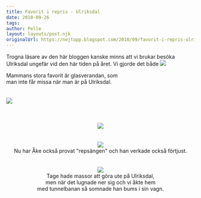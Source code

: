 ```yaml
---
title: Favorit i repris - Ulriksdal
date: 2010-09-26
tags: 	
author: Pelle
layout: layouts/post.njk
originalUrl: https://nejtupp.blogspot.com/2010/09/favorit-i-repris-ulriksdal.html
---
```


Trogna läsare av den här bloggen kanske minns att vi brukar besöka Ulriksdal ungefär vid den här tiden på året. Vi gjorde det både <img src="../../../../img/Ulriksdal-_MG_4430.jpg"><br>
	<figcaption>Mammans stora favorit är glasverandan, som<br>man inte får missa när man är på Ulriksdal.</span></span><br><br><br><img src="../../../../img/Ulriksdal-_MG_4408.jpg"><br><br><br><br></div><div style="text-align: center;"><img src="../../../../img/Ulriksdal-_MG_4418.jpg"><br></div><div style="text-align: center;"><br><br></div><div style="text-align: center;"><img src="../../../../img/Ulriksdal-_MG_4452.jpg"><br>
	<figcaption>Nu har Åke också provat "repsängen" och han verkade också förtjust.</span></span><br><br><br></div><div style="text-align: center;"><img src="../../../../img/Ulriksdal-_MG_4465.jpg"><br>
	<figcaption>Tage hade massor att göra ute på Ulriksdal,<br>men när det lugnade ner sig och vi åkte hem<br>med tunnelbanan så somnade han bums i sin vagn.</figcaption>
</figure>
